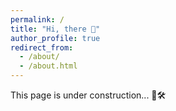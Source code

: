 ```yaml
---
permalink: /
title: "Hi, there 👋"
author_profile: true
redirect_from: 
  - /about/
  - /about.html
---
```


This page is under construction... 🚧🛠️


<div style="width: 100%; max-width: 600px; margin: 0 auto;">
  <script type='text/javascript' id='clustrmaps' src='//cdn.clustrmaps.com/map_v2.js?cl=ffffff&w=100%&t=n&d=ty-XrizHVHJEJd-b-DURExc4tSM2udzhx1O15T36rVY&co=2d78ad&ct=ffffff&cmo=3acc3a&cmn=ff5353'></script>
</div>